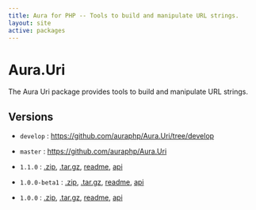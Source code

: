 ```yaml
---
title: Aura for PHP -- Tools to build and manipulate URL strings.
layout: site
active: packages
---
```


Aura.Uri
========

The Aura Uri package provides tools to build and manipulate URL strings.

Versions
--------

- `develop` : <https://github.com/auraphp/Aura.Uri/tree/develop>

- `master` : <https://github.com/auraphp/Aura.Uri>

- `1.1.0` : [.zip](https://github.com/auraphp/Aura.Uri/zipball/1.1.0), [.tar.gz](https://github.com/auraphp/Aura.Uri/tarball/1.1.0), [readme](1.1.0/), [api](1.1.0/api/)

- `1.0.0-beta1` : [.zip](https://github.com/auraphp/Aura.Uri/zipball/1.0.0-beta1), [.tar.gz](https://github.com/auraphp/Aura.Uri/tarball/1.0.0-beta1), [readme](1.0.0-beta1/), [api](1.0.0-beta1/api/)

- `1.0.0` : [.zip](https://github.com/auraphp/Aura.Uri/zipball/1.0.0), [.tar.gz](https://github.com/auraphp/Aura.Uri/tarball/1.0.0), [readme](1.0.0/), [api](1.0.0/api/)


